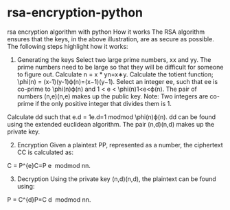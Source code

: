 # rsa-encryption-python
rsa encryption algorithm with python
How it works
The RSA algorithm ensures that the keys, in the above illustration, are as secure as possible. The following steps highlight how it works:

1. Generating the keys
Select two large prime numbers, xx and yy. The prime numbers need to be large so that they will be difficult for someone to figure out.
Calculate n = x * yn=x∗y.
Calculate the totient function; \phi(n) = (x-1)(y-1)ϕ(n)=(x−1)(y−1).
Select an integer ee, such that ee is co-prime to \phi(n)ϕ(n) and 1 < e < \phi(n)1<e<ϕ(n). The pair of numbers (n,e)(n,e) makes up the public key.
Note: Two integers are co-prime if the only positive integer that divides them is 1.

Calculate dd such that e.d = 1e.d=1 modmod \phi(n)ϕ(n).
dd can be found using the extended euclidean algorithm. The pair (n,d)(n,d) makes up the private key.

2. Encryption
Given a plaintext PP, represented as a number, the ciphertext CC is calculated as:

C = P^{e}C=P
​e
​​  modmod nn.

3. Decryption
Using the private key (n,d)(n,d), the plaintext can be found using:

P = C^{d}P=C
​d
​​  modmod nn.
